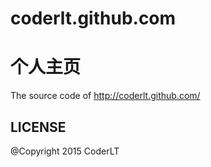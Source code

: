 # coderlt.github.com
个人主页
======

The source code of http://coderlt.github.com/

LICENSE
------------

@Copyright 2015 CoderLT
